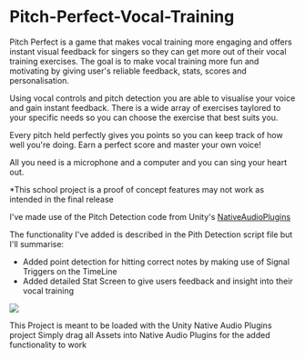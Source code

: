 # Pitch-Perfect-Vocal-Training

Pitch Perfect is a game that makes vocal training more engaging and offers instant visual feedback for singers so they can get more out of their vocal training exercises. The goal is to make vocal training more fun and motivating by giving user's reliable feedback, stats, scores and personalisation.

Using vocal controls and pitch detection you are able to visualise your voice and gain instant feedback. There is a wide array of exercises taylored to your specific needs so you can choose the exercise that best suits you.

Every pitch held perfectly gives you points so you can keep track of how well you're doing. Earn a perfect score and master your own voice!

All you need is a microphone and a computer and you can sing your heart out.

*This school project is a proof of concept features may not work as intended in the final release

I've made use of the Pitch Detection code from Unity's [NativeAudioPlugins](https://github.com/Unity-Technologies/NativeAudioPlugins)

The functionality I've added is described in the Pith Detection script file but I'll summarise:
+ Added point detection for hitting correct notes by making use of Signal Triggers on the TimeLine
+ Added detailed Stat Screen to give users feedback and insight into their vocal training 

![](https://github.com/vrostar/Pitch-Perfect-Vocal-Training/blob/main/Sprites/PitchPerfDemon.gif)

This Project is meant to be loaded with the Unity Native Audio Plugins project
Simply drag all Assets into Native Audio Plugins for the added functionality to work

